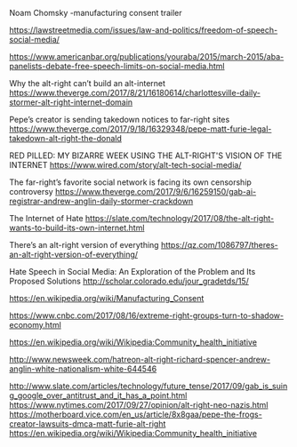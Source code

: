 Noam Chomsky
-manufacturing consent trailer

https://lawstreetmedia.com/issues/law-and-politics/freedom-of-speech-social-media/

https://www.americanbar.org/publications/youraba/2015/march-2015/aba-panelists-debate-free-speech-limits-on-social-media.html




Why the alt-right can’t build an alt-internet
https://www.theverge.com/2017/8/21/16180614/charlottesville-daily-stormer-alt-right-internet-domain

Pepe’s creator is sending takedown notices to far-right sites
https://www.theverge.com/2017/9/18/16329348/pepe-matt-furie-legal-takedown-alt-right-the-donald

RED PILLED: MY BIZARRE WEEK USING THE ALT-RIGHT'S VISION OF THE INTERNET
https://www.wired.com/story/alt-tech-social-media/

The far-right’s favorite social network is facing its own censorship controversy
https://www.theverge.com/2017/9/6/16259150/gab-ai-registrar-andrew-anglin-daily-stormer-crackdown

The Internet of Hate
https://slate.com/technology/2017/08/the-alt-right-wants-to-build-its-own-internet.html

There’s an alt-right version of everything
https://qz.com/1086797/theres-an-alt-right-version-of-everything/

Hate Speech in Social Media: An Exploration of the Problem and Its Proposed Solutions
http://scholar.colorado.edu/jour_gradetds/15/


https://en.wikipedia.org/wiki/Manufacturing_Consent

https://www.cnbc.com/2017/08/16/extreme-right-groups-turn-to-shadow-economy.html

https://en.wikipedia.org/wiki/Wikipedia:Community_health_initiative

http://www.newsweek.com/hatreon-alt-right-richard-spencer-andrew-anglin-white-nationalism-white-644546

http://www.slate.com/articles/technology/future_tense/2017/09/gab_is_suing_google_over_antitrust_and_it_has_a_point.html
https://www.nytimes.com/2017/09/27/opinion/alt-right-neo-nazis.html
https://motherboard.vice.com/en_us/article/8x8gaa/pepe-the-frogs-creator-lawsuits-dmca-matt-furie-alt-right
https://en.wikipedia.org/wiki/Wikipedia:Community_health_initiative

